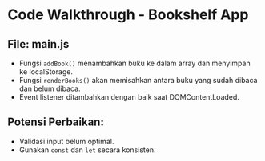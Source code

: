 # Code Walkthrough - Bookshelf App

## File: main.js
- Fungsi `addBook()` menambahkan buku ke dalam array dan menyimpan ke localStorage.
- Fungsi `renderBooks()` akan memisahkan antara buku yang sudah dibaca dan belum dibaca.
- Event listener ditambahkan dengan baik saat DOMContentLoaded.

## Potensi Perbaikan:
- Validasi input belum optimal.
- Gunakan `const` dan `let` secara konsisten.

